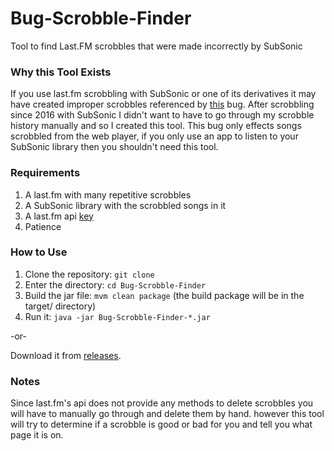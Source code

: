 # Bug-Scrobble-Finder
Tool to find Last.FM scrobbles that were made incorrectly by SubSonic

### Why this Tool Exists
If you use last.fm scrobbling with SubSonic or one of its derivatives it may have created improper scrobbles referenced by [this](https://github.com/airsonic/airsonic/issues/776) bug.  After scrobbling since 2016 with SubSonic I didn't want to have to go through my scrobble history manually and so I created this tool.
This bug only effects songs scrobbled from the web player, if you only use an app to listen to your SubSonic library then you shouldn't need this tool.

### Requirements
1. A last.fm with many repetitive scrobbles
2. A SubSonic library with the scrobbled songs in it
3. A last.fm api [key](https://www.last.fm/api/account/create)
4. Patience

### How to Use
1. Clone the repository: `git clone `
2. Enter the directory: `cd Bug-Scrobble-Finder`
3. Build the jar file: `mvm clean package` (the build package will be in the target/ directory)
4. Run it: `java -jar Bug-Scrobble-Finder-*.jar`

-or-

Download it from [releases](https://github.com/GYBATTF/Bug-Scrobble-Finder/releases).

### Notes
Since last.fm's api does not provide any methods to delete scrobbles you will have to manually go through and delete them by hand. however this tool will try to determine if a scrobble is good or bad for you and tell you what page it is on.
